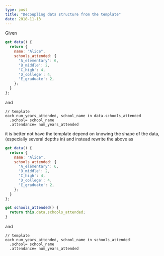 ```yaml
---
type: post
title: "Decoupling data structure from the template"
date: 2018-11-13
---
```


Given

```js
get data() {
  return {
    name: "Alice",
    schools_attended: {
      'A_elementary': 6,
      'B_middle': 2,
      'C_high': 4,
      'D_college': 4,
      'E_graduate': 2,
    };
  }
};
```

and 

```
// template
each num_years_attended, school_name in data.schools_attended
  .school= school_name
  .attendance= num_years_attended
```

it is better not have the template depend on knowing the shape of the data,
(especially several depths in)
and instead rewrite the above as


```js
get data() {
  return {
    name: "Alice",
    schools_attended: {
      'A_elementary': 6,
      'B_middle': 2,
      'C_high': 4,
      'D_college': 4,
      'E_graduate': 2,
    };
  }
};

get schools_attended() {
  return this.data.schools_attended;
}
```

and 

```
// template
each num_years_attended, school_name in schools_attended
  .school= school_name
  .attendance= num_years_attended
```

